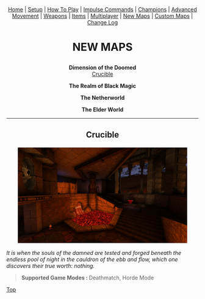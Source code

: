 
[<p align=center>]() [Home](home.md#pure-speed-pure-skill-pure-fps) | [Setup](setup.md) | [How To Play](howtoplay.md) | [Impulse Commands](impulse.md) | [Champions](champions.md) | [Advanced Movement](movement.md) | [Weapons](weapons.md) | [Items](items.md) | [Multiplayer](multiplayer.md) | [New Maps](maps.md) | [Custom Maps](custommaps.md) | [Change Log](changelog.md)


# <p align=center>NEW MAPS</p>

<p align=center><b>Dimension of the Doomed</b><br>
<a href="#crucible">Crucible</a><br>

<p align=center><b>The Realm of Black Magic</b><br>

<p align=center><b>The Netherworld</b><br>

<p align=center><b>The Elder World</b><br>

---

## <p align=center>Crucible
<p align=center><img src="images/map_crucible.jpg" height=250 /></p>

_It is when the souls of the damned are tested and forged beneath the endless pool of night in the cauldron of the ebb and flow, which one discovers their true worth: nothing._

><b>Supported Game Modes : </b> Deathmatch, Horde Mode

[Top](#new-maps)<br>